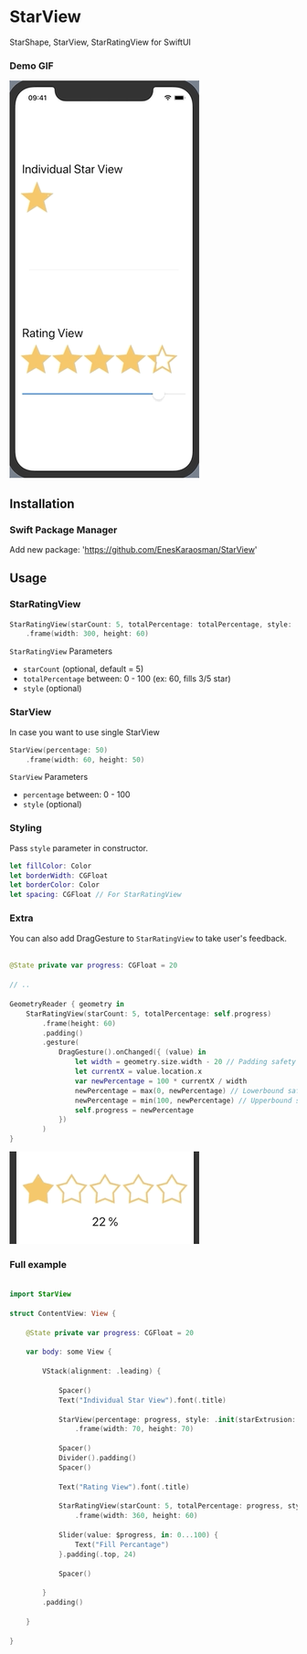 # StarView

StarShape, StarView, StarRatingView for SwiftUI

### Demo GIF
![](https://github.com/EnesKaraosman/StarView/blob/master/Sources/StarView/starView.gif)

## Installation

### Swift Package Manager
Add new package: 'https://github.com/EnesKaraosman/StarView'

## Usage

### StarRatingView

```swift
StarRatingView(starCount: 5, totalPercentage: totalPercentage, style: .init())
    .frame(width: 300, height: 60)
```

`StarRatingView` Parameters

+ `starCount` (optional, default = 5) 
+ `totalPercentage`  between: 0 - 100 (ex: 60, fills 3/5 star) 
+ `style` (optional)   

### StarView

In case you want to use single StarView

```swift
StarView(percentage: 50)
    .frame(width: 60, height: 50)
```

`StarView` Parameters

+ `percentage` between: 0 - 100
+ `style` (optional)

### Styling

Pass `style` parameter in constructor.
```swift
let fillColor: Color
let borderWidth: CGFloat
let borderColor: Color
let spacing: CGFloat // For StarRatingView
```

### Extra

You can also add DragGesture to `StarRatingView` to take user's feedback. 

```swift

@State private var progress: CGFloat = 20

// ..

GeometryReader { geometry in 
    StarRatingView(starCount: 5, totalPercentage: self.progress)
        .frame(height: 60)
        .padding()
        .gesture(
            DragGesture().onChanged({ (value) in
                let width = geometry.size.width - 20 // Padding safety
                let currentX = value.location.x
                var newPercentage = 100 * currentX / width
                newPercentage = max(0, newPercentage) // Lowerbound safety
                newPercentage = min(100, newPercentage) // Upperbound safety
                self.progress = newPercentage
            })
        )
}
```

![](https://github.com/EnesKaraosman/StarView/blob/master/Sources/StarView/with-drag-gesture.gif)

### Full example
```swift

import StarView

struct ContentView: View {

    @State private var progress: CGFloat = 20

    var body: some View {
        
        VStack(alignment: .leading) {

            Spacer()
            Text("Individual Star View").font(.title)

            StarView(percentage: progress, style: .init(starExtrusion: 15))
                .frame(width: 70, height: 70)

            Spacer()
            Divider().padding()
            Spacer()

            Text("Rating View").font(.title)

            StarRatingView(starCount: 5, totalPercentage: progress, style: .init(starExtrusion: 15))
                .frame(width: 360, height: 60)

            Slider(value: $progress, in: 0...100) {
                Text("Fill Percantage")
            }.padding(.top, 24)

            Spacer()

        }
        .padding()
        
    }

}

```
